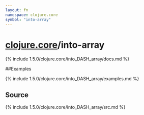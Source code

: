 ```yaml
---
layout: fn
namespace: clojure.core
symbol: "into-array"
---
```


# [clojure.core](../)/into-array

{% include 1.5.0/clojure.core/into_DASH_array/docs.md %}

##Examples

{% include 1.5.0/clojure.core/into_DASH_array/examples.md %}
## Source
{% include 1.5.0/clojure.core/into_DASH_array/src.md %}

